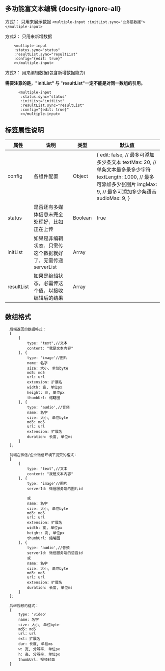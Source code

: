 ## 多功能富文本编辑 {docsify-ignore-all}

方式1： 只用来展示数据
``<multiple-input :initList.sync="业务层数据"></multiple-input>``
    
方式2： 只用来新增数据
```
    <multiple-input 
    :status.sync="status" 
    :resultList.sync="resultList"
    :config="{edit: true}"
    ></multiple-input>
```

方式3： 用来编辑数据(包含新增数据能力)

**需要注意的是，"initList" 与 "resultList"一定不能是对同一数组的引用。**

 ```
       <multiple-input 
        :status.sync="status" 
        :initList="initList"
        :resultList.sync="resultList"
        :config="{edit: true}"
        ></multiple-input>
  ```


## 标签属性说明

| 属性 | 说明 | 类型 | 默认值 |
| --- | --- | --- | --- |
| config | 各组件配置  | Object | {            edit: false,            // 最多可添加多少条文本            textMax: 20,            // 单条文本最多录多少字符            textLength: 1000,            // 最多可添加多少张图片             imgMax: 9,            // 最多可添加多少条语音           audioMax: 9,        }   |
| status | 是否还有多媒体信息未完全处理好，比如正在上传 | Boolean |  true  |
| initList | 如果是非编辑状态，只需传这个数据就好了，无需传递serverList | Array |  |   
| resultList | 如果是编辑状态，必需传这个值，以接收编辑后的结果 | Array |  |   


##  数组格式
  ```
    后端返回的数据格式：
    [
        {
            type: "text",//文本
            content: "我是文本内容"
        }, {
            type: 'image'//图片
            name: 名字
            size: 大小, 单位byte
            md5: md5
            url: url
            extension: 扩展名
            width: 宽, 单位px
            height: 高, 单位px
            thumbUrl: 缩略图
        }, {
            type: 'audio',//音频
            name: 名字
            size: 大小, 单位byte
            md5: md5
            url: url
            extension: 扩展名
            duration: 长度, 单位ms
        }
    ]; 
    
    前端在微信/企业微信环境下提交的格式：
    [
        {
            type: "text",//文本
            content: "我是文本内容"
        }, {
            type: 'image'//图片
            serverId: 微信服务端的图片id

            或
            name: 名字
            size: 大小, 单位byte
            md5: md5
            url: url
            extension: 扩展名
            width: 宽, 单位px
            height: 高, 单位px
            thumbUrl: 缩略图
        }, {
            type: 'audio',//音频
            serverId: 微信服务端的语音id
            或
            name: 名字
            size: 大小, 单位byte
            md5: md5
            url: url
            extension: 扩展名
            duration: 长度, 单位ms
        }
    ];

    后继视频的格式：
    {
        type: 'video'
        name: 名字
        size: 大小, 单位byte
        md5: md5
        url: url
        ext: 扩展名
        dur: 长度, 单位ms
        w: 宽, 分辨率, 单位px
        h: 高, 分辨率, 单位px
        thumbUrl: 视频封面
    }
  ```